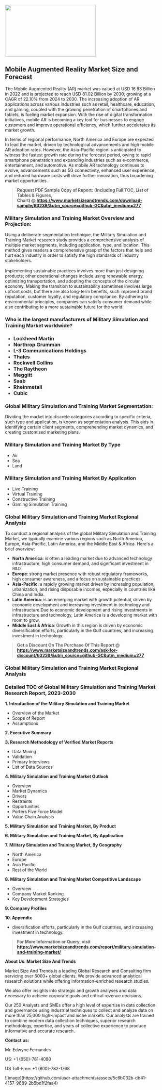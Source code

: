 <p><img class="alignnone size-medium wp-image-20088" src="https://ffe5etoiles.com/wp-content/uploads/2024/12/MST1-300x171.png" alt="" width="300" height="171" /></p><h2>Mobile Augmented Reality Market Size and Forecast</h2><p>The Mobile Augmented Reality (AR) market was valued at USD 16.63 Billion in 2022 and is projected to reach USD 81.02 Billion by 2030, growing at a CAGR of 22.10% from 2024 to 2030. The increasing adoption of AR applications across various industries such as retail, healthcare, education, and gaming, coupled with the growing penetration of smartphones and tablets, is fueling market expansion. With the rise of digital transformation initiatives, mobile AR is becoming a key tool for businesses to engage customers and improve operational efficiency, which further accelerates its market growth.</p><p>In terms of regional performance, North America and Europe are expected to lead the market, driven by technological advancements and high mobile AR adoption rates. However, the Asia-Pacific region is anticipated to witness the fastest growth rate during the forecast period, owing to rapid smartphone penetration and expanding industries such as e-commerce, entertainment, and automotive. As mobile AR technology continues to evolve, advancements such as 5G connectivity, enhanced user experience, and reduced hardware costs will drive further innovation, thus broadening market opportunities.</p></p><blockquote id="" class=""><strong>Request PDF Sample Copy of Report: (Including Full TOC, List of Tables &amp; Figures, Chart)&nbsp;@&nbsp;<strong><a href="https://www.marketsizeandtrends.com/download-sample/63239/&utm_source=github-GC&utm_medium=277" target="_blank">https://www.marketsizeandtrends.com/download-sample/63239/&utm_source=github-GC&utm_medium=277</a></strong></strong></blockquote><h3 id="" class="">Military Simulation and Training Market&nbsp;Overview and Projection:</h3><p id="" class="">Using a deliberate segmentation technique, the Military Simulation and Training Market research study provides a comprehensive analysis of multiple market segments, including application, type, and location. This method gives readers a comprehensive grasp of the factors that help and hurt each industry in order to satisfy the high standards of industry stakeholders. <br /> <br />Implementing sustainable practices involves more than just designing products; other operational changes include using renewable energy, optimizing transportation, and adopting the concepts of the circular economy. Making the transition to sustainability sometimes involves large upfront costs, but there are also long-term benefits, such improved brand reputation, customer loyalty, and regulatory compliance. By adhering to environmental principles, companies can satisfy consumer demand while also contributing to a more sustainable future for the world.</p><h3 id="" class="">Who is the largest manufacturers of&nbsp;Military Simulation and Training Market worldwide?</h3><h3 class=""><p><ul><li>Lockheed Martin </li><li> Northrop Grumman </li><li> L-3 Communications Holdings </li><li> Thales </li><li> Rockwell Collins </li><li> The Raytheon </li><li> Meggitt </li><li> Saab </li><li> Rheinmetall </li><li> Cubic</li></ul></p></h3><h3 id="" class="">Global&nbsp;Military Simulation and Training Market Segmentation:</h3><p id="" class="">Dividing the market into discrete categories according to specific criteria, such type and application, is known as segmentation analysis. This aids in identifying certain client segments, comprehending market dynamics, and creating customized marketing plans.</p><h3 id="" class="">Military Simulation and Training Market&nbsp;By Type</h3><p><p><ul><li>Air </li><li> Sea </li><li> Land</p></li></ul></p></p><h3 id="" class="">Military Simulation and Training Market&nbsp;By Application</h3><p class=""><p><ul><li>Live Training </li><li> Virtual Training </li><li> Constructive Training </li><li> Gaming Simulation Training</li></ul></p></p><h3 id="" class="">Global Military Simulation and Training Market Regional Analysis</h3><p id="" class="">To conduct a regional analysis of the global Military Simulation and Training Market, we typically examine various regions such as North America, Europe, Asia-Pacific, Latin America, and the Middle East &amp; Africa. Here's a brief overview:</p><ul><li><strong>North America</strong>: is often a leading market due to advanced technology infrastructure, high consumer demand, and significant investment in R&amp;D.</li><li><strong>Europe</strong>: strong market presence with robust regulatory frameworks, high consumer awareness, and a focus on sustainable practices.</li><li><strong>Asia-Pacific</strong>: a rapidly growing market driven by increasing population, urbanization, and rising disposable incomes, especially in countries like China and India.</li><li><strong>Latin America</strong>: is an emerging market with growth potential, driven by economic development and increasing investment in technology and infrastructure.Due to economic development and rising investments in infrastructure and technology, Latin America is a developing market with room to grow.</li><li><strong>Middle East &amp; Africa</strong>: Growth in this region is driven by economic diversification efforts, particularly in the Gulf countries, and increasing investment in technology.</li></ul><blockquote id="" class=""><strong>Get a Discount On The Purchase Of This Report @ <strong><a href="https://www.marketsizeandtrends.com/ask-for-discount/63239/&utm_source=github-GC&utm_medium=277" target="_blank">https://www.marketsizeandtrends.com/ask-for-discount/63239/&utm_source=github-GC&utm_medium=277</a></strong></strong></blockquote><h3 id="" class="">Global Military Simulation and Training Market Regional Analysis</h3><h3 id="" class="">Detailed TOC of Global Military Simulation and Training Market Research Report, 2023-2030</h3><p id="" class=""><strong>1. Introduction of the Military Simulation and Training Market</strong></p><ul><li>Overview of the Market</li><li>Scope of Report</li><li>Assumptions</li></ul><p id="" class=""><strong>2. Executive Summary</strong></p><p id="" class=""><strong>3. Research Methodology of Verified Market Reports</strong></p><ul><li>Data Mining</li><li>Validation</li><li>Primary Interviews</li><li>List of Data Sources</li></ul><p id="" class=""><strong>4. Military Simulation and Training Market Outlook</strong></p><ul><li>Overview</li><li>Market Dynamics</li><li>Drivers</li><li>Restraints</li><li>Opportunities</li><li>Porters Five Force Model</li><li>Value Chain Analysis</li></ul><p id="" class=""><strong>5. Military Simulation and Training Market, By Product</strong></p><p id="" class=""><strong>6. Military Simulation and Training Market, By Application</strong></p><p id="" class=""><strong>7. Military Simulation and Training Market, By Geography</strong></p><ul><li>North America</li><li>Europe</li><li>Asia Pacific</li><li>Rest of the World</li></ul><p id="" class=""><strong>8. Military Simulation and Training Market Competitive Landscape</strong></p><ul><li>Overview</li><li>Company Market Ranking</li><li>Key Development Strategies</li></ul><p id="" class=""><strong>9. Company Profiles</strong></p><p id="" class=""><strong>10. Appendix</strong></p><ul><li>diversification efforts, particularly in the Gulf countries, and increasing investment in technology.</li></ul><blockquote id="" class=""><strong>For More Information or Query, visit <strong><strong><a href="https://www.marketsizeandtrends.com/report/military-simulation-and-training-market/" target="_blank">https://www.marketsizeandtrends.com/report/military-simulation-and-training-market/</a></strong></strong></strong></blockquote><p id="" class=""><strong>About Us: Market Size And Trends</strong></p><p id="" class="">Market Size And Trends is a leading Global Research and Consulting firm servicing over 5000+ global clients. We provide advanced analytical research solutions while offering information-enriched research studies.</p><p id="" class="">We also offer insights into strategic and growth analyses and data necessary to achieve corporate goals and critical revenue decisions.</p><p id="" class="">Our 250 Analysts and SMEs offer a high level of expertise in data collection and governance using industrial techniques to collect and analyze data on more than 25,000 high-impact and niche markets. Our analysts are trained to combine modern data collection techniques, superior research methodology, expertise, and years of collective experience to produce informative and accurate research.</p><p id="" class=""><strong>Contact us:</strong></p><p id="" class="">Mr. Edwyne Fernandes</p><p id="" class="">US: +1 (650)-781-4080</p><p id="" class="">US Toll-Free: +1 (800)-782-1768</p>
![image](https://github.com/user-attachments/assets/5c6b032b-db41-4157-9689-2b5bd1f2faa4)
